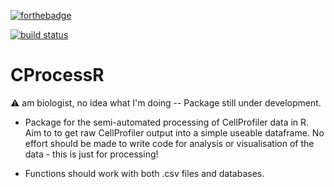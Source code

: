 [![forthebadge](http://forthebadge.com/images/badges/made-with-crayons.svg)](http://forthebadge.com)

[![build status](https://travis-ci.org/Swarchal/CProcessR.svg?branch=master)](https://travis-ci.org/Swarchal/CProcessR)


CProcessR
============

:warning: am biologist, no idea what I'm doing -- Package still under development.

- Package for the semi-automated processing of CellProfiler data in R. Aim to to get raw CellProfiler output into a simple useable dataframe. No effort should be made to write code for analysis or visualisation of the data - this is just for processing!

- Functions should work with both .csv files and databases.
